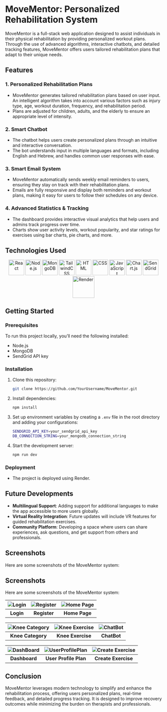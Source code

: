 # MoveMentor: Personalized Rehabilitation System

MoveMentor is a full-stack web application designed to assist individuals in their physical rehabilitation by providing personalized workout plans. Through the use of advanced algorithms, interactive chatbots, and detailed tracking features, MoveMentor offers users tailored rehabilitation plans that adapt to their unique needs.

## Features

### 1. **Personalized Rehabilitation Plans**
   - MoveMentor generates tailored rehabilitation plans based on user input. An intelligent algorithm takes into account various factors such as injury type, age, workout duration, frequency, and rehabilitation period.
   - Plans are adjusted for children, adults, and the elderly to ensure an appropriate level of intensity.

### 2. **Smart Chatbot**
   - The chatbot helps users create personalized plans through an intuitive and interactive conversation.
   - The bot understands input in multiple languages and formats, including English and Hebrew, and handles common user responses with ease.

### 3. **Smart Email System**
   - MoveMentor automatically sends weekly email reminders to users, ensuring they stay on track with their rehabilitation plans.
   - Emails are fully responsive and display both reminders and workout plans, making it easy for users to follow their schedules on any device.

### 4. **Advanced Statistics & Tracking**
   - The dashboard provides interactive visual analytics that help users and admins track progress over time.
   - Charts show user activity levels, workout popularity, and star ratings for exercises using bar charts, pie charts, and more.

## Technologies Used

<div align="center">
  <img src="https://img.icons8.com/color/48/000000/react-native.png" alt="React" width="50px"/>
  <img src="https://img.icons8.com/color/48/000000/nodejs.png" alt="Node.js" width="50px"/>
  <img src="https://img.icons8.com/color/48/000000/mongodb.png" alt="MongoDB" width="50px"/>
  <img src="https://img.icons8.com/color/48/000000/tailwindcss.png" alt="TailwindCSS" width="50px"/>
  <img src="https://img.icons8.com/color/48/000000/html-5--v1.png" alt="HTML" width="50px"/>
  <img src="https://img.icons8.com/color/48/000000/css3.png" alt="CSS" width="50px"/>
  <img src="https://img.icons8.com/color/48/000000/javascript--v1.png" alt="JavaScript" width="50px"/>
  <img src="https://seeklogo.com/images/C/chart-js-logo-BB0E7C3308-seeklogo.com.png" alt="Chart.js" width="50px"/>
  <img src="https://upload.wikimedia.org/wikipedia/commons/thumb/b/b6/SendGrid_2016_Logo.png/1200px-SendGrid_2016_Logo.png" alt="SendGrid" width="50px"/>
  <img src="https://res.cloudinary.com/dd25naa0y/image/upload/v1723986144/90187833-ceaf-4e74-a570-a4ffe9f06b57.png" alt="Render" width="70px"/>
</div>

## Getting Started

### Prerequisites
To run this project locally, you’ll need the following installed:
- Node.js
- MongoDB
- SendGrid API key

### Installation
1. Clone this repository: 
   ```bash
   git clone https://github.com/YourUsername/MoveMentor.git
   ```
2. Install dependencies:
   ```bash
   npm install
   ```
3. Set up environment variables by creating a `.env` file in the root directory and adding your configurations:
   ```bash
   SENDGRID_API_KEY=your_sendgrid_api_key
   DB_CONNECTION_STRING=your_mongodb_connection_string
   ```

4. Start the development server:
   ```bash
   npm run dev
   ```

### Deployment
- The project is deployed using Render.

## Future Developments
- **Multilingual Support**: Adding support for additional languages to make the app accessible to more users globally.
- **Virtual Reality Integration**: Future updates will include VR features for guided rehabilitation exercises.
- **Community Platform**: Developing a space where users can share experiences, ask questions, and get support from others and professionals.

## Screenshots

Here are some screenshots of the MoveMentor system:

## Screenshots

Here are some screenshots of the MoveMentor system:

| ![Login](https://res.cloudinary.com/dd25naa0y/image/upload/v1723983869/ee6f0b17-02ac-480e-b82b-2c9804ff2e63.png) | ![Register](https://res.cloudinary.com/dd25naa0y/image/upload/v1723983993/4f9e9665-a48e-4034-bdde-4ab9d65356d2.png) | ![Home Page](https://res.cloudinary.com/dd25naa0y/image/upload/v1723984019/51ffa86a-1106-4c53-bcdd-2937bbd3d993.png) |
|:--:|:--:|:--:|
| **Login** | **Register** | **Home Page** |

| ![Knee Category](https://res.cloudinary.com/dd25naa0y/image/upload/v1723984042/4c1d980d-198a-42c6-91f6-202dc49b52db.png) | ![Knee Exercise](https://res.cloudinary.com/dd25naa0y/image/upload/v1723984048/02595c19-1b45-4d82-8d6a-600bc700b51e.png) | ![ChatBot](https://res.cloudinary.com/dd25naa0y/image/upload/v1723984054/66806c62-6a2a-492c-a3bc-635a168dd175.png) |
|:--:|:--:|:--:|
| **Knee Category** | **Knee Exercise** | **ChatBot** |

| ![DashBoard](https://res.cloudinary.com/dd25naa0y/image/upload/v1723984064/6d8bf3dc-0a69-44d6-9174-0c08483786b7.png) | ![UserProfilePlan](https://res.cloudinary.com/dd25naa0y/image/upload/v1723984070/9edb00c2-73e4-491d-8611-aa8bf8443686.png) | ![Create Exercise](https://res.cloudinary.com/dd25naa0y/image/upload/v1723984073/803bc79b-15af-40ea-8617-c53502829789.png) |
|:--:|:--:|:--:|
| **Dashboard** | **User Profile Plan** | **Create Exercise** |

## Conclusion
MoveMentor leverages modern technology to simplify and enhance the rehabilitation process, offering users personalized plans, real-time feedback, and detailed progress tracking. It is designed to improve recovery outcomes while minimizing the burden on therapists and professionals.
